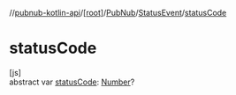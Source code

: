//[pubnub-kotlin-api](../../../../index.md)/[[root]](../../index.md)/[PubNub](../index.md)/[StatusEvent](index.md)/[statusCode](status-code.md)

# statusCode

[js]\
abstract var [statusCode](status-code.md): [Number](https://kotlinlang.org/api/core/kotlin-stdlib/kotlin/-number/index.html)?
